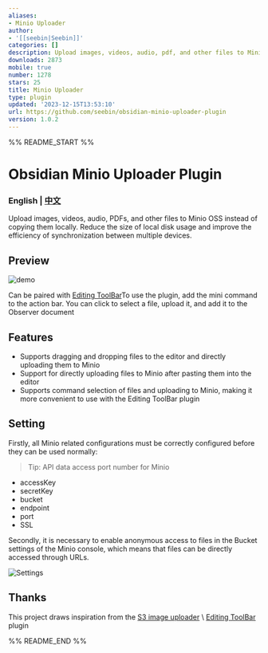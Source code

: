 ```yaml
---
aliases:
- Minio Uploader
author:
- '[[seebin|Seebin]]'
categories: []
description: Upload images, videos, audio, pdf, and other files to Minio OSS.
downloads: 2873
mobile: true
number: 1278
stars: 25
title: Minio Uploader
type: plugin
updated: '2023-12-15T13:53:10'
url: https://github.com/seebin/obsidian-minio-uploader-plugin
version: 1.0.2
---
```


%% README_START %%

# Obsidian Minio Uploader Plugin

### English | [中文](./README-zh.md)

Upload images, videos, audio, PDFs, and other files to Minio OSS instead of copying them locally. Reduce the size of local disk usage and improve the efficiency of synchronization between multiple devices.

## Preview

![demo](https://raw.githubusercontent.com/seebin/obsidian-minio-uploader-plugin/HEAD/minio-uploader-demo.gif)

Can be paired with [Editing ToolBar](https://github.com/PKM-er/obsidian-editing-toolbar)To use the plugin, add the mini command to the action bar. You can click to select a file, upload it, and add it to the Observer document

## Features

- Supports dragging and dropping files to the editor and directly uploading them to Minio
- Support for directly uploading files to Minio after pasting them into the editor
- Supports command selection of files and uploading to Minio, making it more convenient to use with the Editing ToolBar plugin

## Setting

Firstly, all Minio related configurations must be correctly configured before they can be used normally:

>Tip: API data access port number for Minio

- accessKey
- secretKey
- bucket
- endpoint
- port
- SSL

Secondly, it is necessary to enable anonymous access to files in the Bucket settings of the Minio console, which means that files can be directly accessed through URLs.

![Settings](https://raw.githubusercontent.com/seebin/obsidian-minio-uploader-plugin/HEAD/minio-bucket-setting.png)

## Thanks

This project draws inspiration from the [S3 image uploader](https://github.com/jvsteiner/s3-image-uploader) \ [Editing ToolBar](https://github.com/PKM-er/obsidian-editing-toolbar) plugin


%% README_END %%